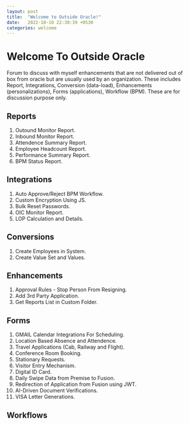 ```yaml
---
layout: post
title:  "Welcome to Outside Oracle!"
date:   2022-10-10 22:30:39 +0530
categories: welcome
---
```


# Welcome To Outside Oracle

Forum to discuss with myself enhancements that are not delivered out of box from oracle but are usually used by an organization.
These includes Report, Integrations, Conversion (data-load), Enhancements (personalizations), Forms (applications), Workflow (BPM).
These are for discussion purpose only.

## Reports

1. Outound Monitor Report.
2. Inbound Monitor Report.
3. Attendence Summary Report.
4. Employee Headcount Report.
5. Performance Summary Report.
6. BPM Status Report.

## Integrations

1. Auto Approve/Reject BPM Workflow.
2. Custom Encryption Using JS.
3. Bulk Reset Passwords.
4. OIC Monitor Report.
5. LOP Calculation and Details.

## Conversions

1. Create Employees in System.
2. Create Value Set and Values.

## Enhancements 

1. Approval Rules - Stop Person From Resigning.
2. Add 3rd Party Application.
3. Get Reports List in Custom Folder.

## Forms

1. GMAIL Calendar Integrations For Scheduling.
2. Location Based Absence and Attendence.
3. Travel Applications (Cab, Railway and Flight).
4. Conference Room Booking.
5. Stationary Requests.
6. Visitor Entry Mechanism.
7. Digital ID Card.
8. Daily Swipe Data from Premise to Fusion.
9. Redirection of Application from Fusion using JWT.
10. AI-Driven Document Verifications.
11. VISA Letter Generations.

## Workflows